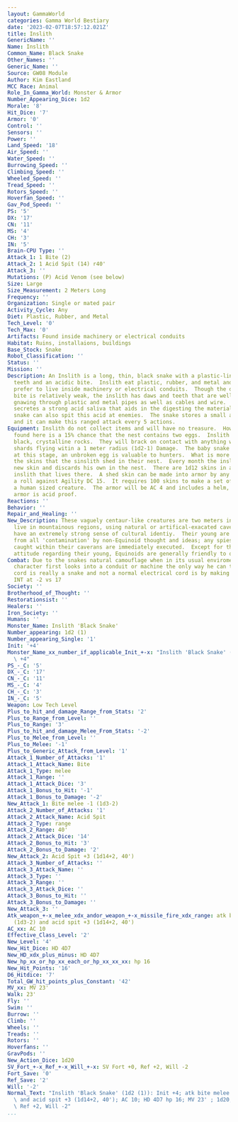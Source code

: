 ```yaml
---
layout: GammaWorld
categories: Gamma World Bestiary
date: '2023-02-07T18:57:12.021Z'
title: Inslith
GenericName: ''
Name: Inslith
Common_Name: Black Snake
Other_Names: ''
Generic_Name: ''
Source: GW08 Module
Author: Kim Eastland
MCC Race: Animal
Role_In_Gamma_World: Monster & Armor
Number_Appearing_Dice: 1d2
Morale: '8'
Hit_Dice: '7'
Armor: '0'
Control: ''
Sensors: ''
Power: ''
Land_Speed: '18'
Air_Speed: ''
Water_Speed: ''
Burrowing_Speed: ''
Climbing_Speed: ''
Wheeled_Speed: ''
Tread_Speed: ''
Rotors_Speed: ''
Hoverfan_Speed: ''
Gav_Pod_Speed: ''
PS: '5'
DX: '17'
CN: '11'
MS: '4'
CH: '3'
IN: '5'
Brain-CPU Type: ''
Attack_1: 1 Bite (2)
Attack_2: 1 Acid Spit (14) r40'
Attack_3: ''
Mutations: (P) Acid Venom (see below)
Size: Large
Size_Measurement: 2 Meters Long
Frequency: ''
Organization: Single or mated pair
Activity_Cycle: Any
Diet: Plastic, Rubber, and Metal
Tech_Level: '0'
Tech_Max: '0'
Artifacts: Found inside machinery or electrical conduits
Habitat: Ruins, installaions, buildings
Base_Stock: Snake
Robot_Classification: ''
Status: ''
Mission: ''
Description: An Inslith is a long, thin, black snake with a plastic-line skin, strong
  teeth and an acidic bite.  Inslith eat plastic, rubber, and metal and for that reason
  prefer to live inside machinery or electrical conduits.  Though the damage of its
  bite is relatively weak, the inslith has daws and teeth that are well-adapted for
  gnawing through plastic and metal pipes as well as cables and wire.  The inslith
  secretes a strong acid saliva that aids in the digesting the material it eats.  The
  snake can also spit this acid at enemies.  The snake stores a small amount of acid,
  and it can make this ranged attack every 5 actions.
Equipment: Inslith do not collect items and will have no treasure.  However, when
  found here is a 15% chance that the nest contains two eggs.  Inslith eggs resemble
  black, crystalline rocks.  They will brack on contact with anything warm, sending
  shards flying witin a 1 meter radius (1d2-1) Damage.  The baby snake inside is harmless
  at this stage, an unbroken egg is valuable to hunters.  What is more valuable is
  the skins that the sinslith shed in their nest.  Every month the inslith grows a
  new skin and discards his own in the nest.  There are 1d12 skins in a nest for each
  inslith that lives there.  A shed skin can be made into armor by any hunter with
  a roll against Agility DC 15.  It requires 100 skins to make a set of armor for
  a human sized creature.  The armor will be AC 4 and includes a helm, but not a shield.  The
  armor is acid proof.
Reactions: ''
Behavior: ''
Repair_and_Healing: ''
New_Description: These vaguely centaur-like creatures are two meters in height and
  live in mountainous regions, using natural or artifical-exacated caverns for shelter.  Equinoids
  have an extremely strong sense of cultural identiy.  Their young are kept isolated
  from all 'contamination' by non-Equinoid thought and ideas; any spies or inflitrators
  caught within their caverans are immediately executed.  Except for this protectionists
  attitude regarding their young, Equinoids are generally friendly to other races.
Combat: Due to the snakes natural camouflage when in its usual enviroment, when a
  character first looks into a conduit or machine the only way he can tell if a black
  cord is really a snake and not a normal electrical cord is by making a sucessful
  INT at -2 vs 17
Society: ''
Brotherhood_of_Thought: ''
Restorationsist: ''
Healers: ''
Iron_Society: ''
Humans: ''
Monster_Name: Inslith 'Black Snake'
Number_appearing: 1d2 (1)
Number_appearing_Single: '1'
Init: '+4'
Monster_Name_xx_number_if_applicable_Init_+-x: "Inslith 'Black Snake' (1d2 (1)): Init\
  \ +4"
PS_-_C: '5'
DX_-_C: '17'
CN_-_C: '11'
MS_-_C: '4'
CH_-_C: '3'
IN_-_C: '5'
Weapon: Low Tech Level
Plus_to_hit_and_damage_Range_from_Stats: '2'
Plus_to_Range_from_Level: ''
Plus_to_Range: '3'
Plus_to_hit_and_damage_Melee_From_Stats: '-2'
Plus_to_Melee_from_Level: ''
Plus_to_Melee: '-1'
Plus_to_Generic_Attack_from_Level: '1'
Attack_1_Number_of_Attacks: '1'
Attack_1_Attack_Name: Bite
Attack_1_Type: melee
Attack_1_Range: ''
Attack_1_Attack_Dice: '3'
Attack_1_Bonus_to_Hit: '-1'
Attack_1_Bonus_to_Damage: '-2'
New_Attack_1: Bite melee -1 (1d3-2)
Attack_2_Number_of_Attacks: '1'
Attack_2_Attack_Name: Acid Spit
Attack_2_Type: range
Attack_2_Range: 40'
Attack_2_Attack_Dice: '14'
Attack_2_Bonus_to_Hit: '3'
Attack_2_Bonus_to_Damage: '2'
New_Attack_2: Acid Spit +3 (1d14+2, 40')
Attack_3_Number_of_Attacks: ''
Attack_3_Attack_Name: ''
Attack_3_Type: ''
Attack_3_Range: ''
Attack_3_Attack_Dice: ''
Attack_3_Bonus_to_Hit: ''
Attack_3_Bonus_to_Damage: ''
New_Attack_3: ''
Atk_weapon_+-x_melee_xdx_andor_weapon_+-x_missile_fire_xdx_range: atk bite melee -1
  (1d3-2) and acid spit +3 (1d14+2, 40')
AC_xx: AC 10
Effective_Class_Level: '2'
New_Level: '4'
New_Hit_Dice: HD 4D7
New_HD_xdx_plus_minus: HD 4D7
New_hp_xx_or_hp_xx_each_or_hp_xx_xx_xx: hp 16
New_Hit_Points: '16'
D6_Hitdice: '7'
Total_GW_hit_points_plus_Constant: '42'
MV_xx: MV 23'
Walk: 23'
Fly: ''
Swim: ''
Burrow: ''
Climb: ''
Wheels: ''
Treads: ''
Rotors: ''
Hoverfans: ''
GravPods: ''
New_Action_Dice: 1d20
SV_Fort_+-x_Ref_+-x_Will_+-x: SV Fort +0, Ref +2, Will -2
Fort_Save: '0'
Ref_Save: '2'
Will: '-2'
Normal_Text: "Inslith 'Black Snake' (1d2 (1)): Init +4; atk bite melee -1 (1d3-2)\
  \ and acid spit +3 (1d14+2, 40'); AC 10; HD 4D7 hp 16; MV 23' ; 1d20; SV Fort +0,\
  \ Ref +2, Will -2"
...
```

